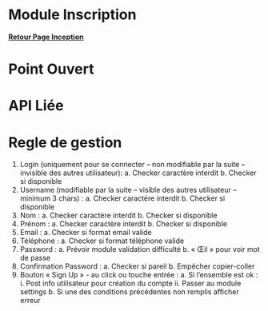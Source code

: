 # Module Inscription

**[Retour Page Inception](./00_Page_Inception.md)**

# Point Ouvert

# API Liée

# Regle de gestion

1.	Login (uniquement pour se connecter – non modifiable par la suite – invisible des autres utilisateur):
a.	Checker caractère interdit
b.	Checker si disponible
2.	Username (modifiable par la suite – visible des autres utilisateur – minimum 3 chars) :
a.	Checker caractère interdit
b.	Checker si disponible
3.	Nom :
a.	Checker caractère interdit
b.	Checker si disponible
4.	Prénom :
a.	Checker caractère interdit
b.	Checker si disponible
5.	Email :
a.	Checker si format email valide
6.	Téléphone :
a.	Checker si format téléphone valide
7.	Password : 
a.	Prévoir module validation difficulté
b.	« Œil » pour voir mot de passe
8.	Confirmation Password :
a.	Checker si pareil
b.	Empêcher copier-coller
9.	Bouton « Sign Up » - au click ou touche entrée :
a.	Si l’ensemble est ok :
i.	Post info utilisateur pour création du compte
ii.	Passer au module settings
b.	Si une des conditions précédentes non remplis afficher erreur
